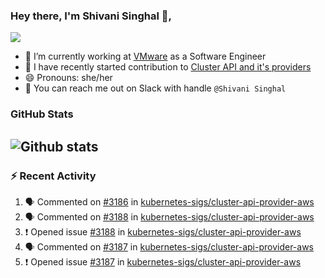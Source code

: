 ### Hey there, I'm Shivani Singhal 👋, 
![](https://komarev.com/ghpvc/?username=shivi28&color=green)

- 🔭 I’m currently working at [VMware](https://tanzu.vmware.com/) as a Software Engineer
- 👯 I have recently started contribution to [Cluster API and it's providers](https://github.com/kubernetes-sigs/cluster-api)
- 😄 Pronouns: she/her
- 💞️ You can reach me out on Slack with handle `@Shivani Singhal` 


### GitHub Stats

![Github stats](https://github-readme-stats.vercel.app/api?username=shivi28&count_private=true&show_icons=true&theme=dark&include_all_commits=true)
---

### :zap: Recent Activity

<!--START_SECTION:activity-->
1. 🗣 Commented on [#3186](https://github.com/kubernetes-sigs/cluster-api-provider-aws/issues/3186) in [kubernetes-sigs/cluster-api-provider-aws](https://github.com/kubernetes-sigs/cluster-api-provider-aws)
2. 🗣 Commented on [#3188](https://github.com/kubernetes-sigs/cluster-api-provider-aws/issues/3188) in [kubernetes-sigs/cluster-api-provider-aws](https://github.com/kubernetes-sigs/cluster-api-provider-aws)
3. ❗️ Opened issue [#3188](https://github.com/kubernetes-sigs/cluster-api-provider-aws/issues/3188) in [kubernetes-sigs/cluster-api-provider-aws](https://github.com/kubernetes-sigs/cluster-api-provider-aws)
4. 🗣 Commented on [#3187](https://github.com/kubernetes-sigs/cluster-api-provider-aws/issues/3187) in [kubernetes-sigs/cluster-api-provider-aws](https://github.com/kubernetes-sigs/cluster-api-provider-aws)
5. ❗️ Opened issue [#3187](https://github.com/kubernetes-sigs/cluster-api-provider-aws/issues/3187) in [kubernetes-sigs/cluster-api-provider-aws](https://github.com/kubernetes-sigs/cluster-api-provider-aws)
<!--END_SECTION:activity-->


